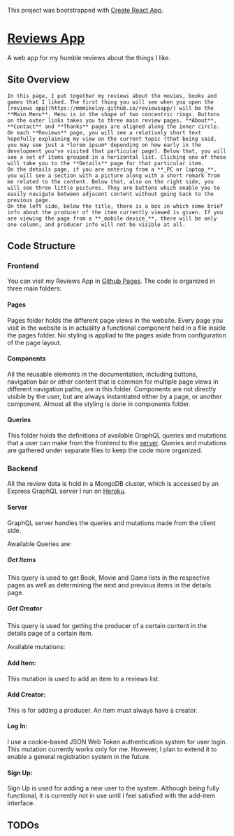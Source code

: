 This project was bootstrapped with [Create React App](https://github.com/facebook/create-react-app).

# [Reviews App](https://mmmikolay.github.io/reviewsapp/)

A web app for my humble reviews about the things I like. 

## Site Overview
    In this page, I put together my reviews about the movies, books and games that I liked. The first thing you will see when you open the [reviews app](https://mmmikolay.github.io/reviewsapp/) will be the **Main Menu**. Menu is in the shape of two concentric rings. Buttons on the outer links takes you to three main review pages. **About**, **Contact** and **Thanks** pages are aligned along the inner circle. 
    On each **Reviews** page, you will see a relatively short text hopefully explaining my view on the current topic (that being said, you may see just a *lorem ipsum* depending on how early in the development you've visited that particular page). Below that, you will see a set of items grouped in a horizontal list. Clicking one of those will take you to the **Details** page for that particular item. 
    On the details page, if you are entering from a **_PC or laptop_**, you will see a section with a picture along with a short remark from me related to the content. Below that, also on the right side, you will see three little pictures. They are buttons which enable you to easily navigate between adjacent content without going back to the previous page. 
    On the left side, below the title, there is a box in which some brief info about the producer of the item currently viewed is given. If you are viewing the page from a **_mobile device_**, there will be only one column, and producer info will not be visible at all. 

## Code Structure
### Frontend
You can visit my Reviews App in [Github Pages](https://mmmikolay.github.io/reviewsapp/).
The code is organized in three main folders:
#### Pages
Pages folder holds the different page views in the website. Every page you visit in the website is in actuality a functional component held in a file inside the pages folder. No styling is appliad to the pages aside from configuration of the page layout.

#### Components
All the reusable elements in the documentation, including buttons, navigation bar or other content that is common for multiple page views in different navigation paths, are in this folder.
Components are not directly visible by the user, but are always instantiated either by a page, or another component. Almost all the styling is done in components folder.

#### Queries
This folder holds the definitions of available GraphQL queries and mutations that a user can make from the frontend to the [server](). Queries and mutations are gathered under separate files to keep the code more organized.

### Backend
All the review data is hold in a MongoDB cluster, which is accessed by an Express GraphQL server I run on [Heroku](https://www.heroku.com/).
#### Server
GraphQL server handles the queries and mutations made from the client side. 

Awailable Queries are:
##### Get Items
This query is used to get Book, Movie and Game lists in the respective pages as well as determining the next and previous items in the details page.
##### Get Creator
This query is used for getting the producer of a certain content in the details page of a certain item.

Available mutations:
#### Add Item:
This mutation is used to add an item to a reviews list.
#### Add Creator:
This is for adding a producer. An item must always have a creator.
#### Log In:
I use a cookie-based JSON Web Token authentication system for user login. This mutation currently works only for me. However, I plan to extend it to enable a general registration system in the future.
#### Sign Up:
Sign Up is used for adding a new user to the system. Although being fully functional, it is currently not in use until I feel satisfied with the add-item interface.

## TODOs
